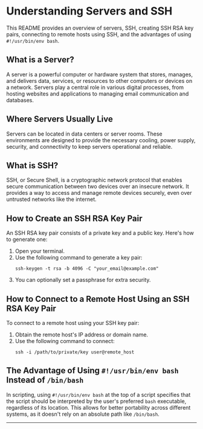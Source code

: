 # Understanding Servers and SSH

This README provides an overview of servers, SSH, creating SSH RSA key pairs, connecting to remote hosts using SSH, and the advantages of using `#!/usr/bin/env bash`.

## What is a Server?

A server is a powerful computer or hardware system that stores, manages, and delivers data, services, or resources to other computers or devices on a network. Servers play a central role in various digital processes, from hosting websites and applications to managing email communication and databases.

## Where Servers Usually Live

Servers can be located in data centers or server rooms. These environments are designed to provide the necessary cooling, power supply, security, and connectivity to keep servers operational and reliable.

## What is SSH?

SSH, or Secure Shell, is a cryptographic network protocol that enables secure communication between two devices over an insecure network. It provides a way to access and manage remote devices securely, even over untrusted networks like the internet.

## How to Create an SSH RSA Key Pair

An SSH RSA key pair consists of a private key and a public key. Here's how to generate one:

1. Open your terminal.
2. Use the following command to generate a key pair:
   ```
   ssh-keygen -t rsa -b 4096 -C "your_email@example.com"
   ```
3. You can optionally set a passphrase for extra security.

## How to Connect to a Remote Host Using an SSH RSA Key Pair

To connect to a remote host using your SSH key pair:

1. Obtain the remote host's IP address or domain name.
2. Use the following command to connect:
   ```
   ssh -i /path/to/private/key user@remote_host
   ```

## The Advantage of Using `#!/usr/bin/env bash` Instead of `/bin/bash`

In scripting, using `#!/usr/bin/env bash` at the top of a script specifies that the script should be interpreted by the user's preferred `bash` executable, regardless of its location. This allows for better portability across different systems, as it doesn't rely on an absolute path like `/bin/bash`.

---
